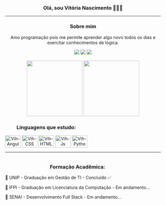 <h3 align='center'>Olá, sou Vitória Nascimento 👩🏾‍💻</h3> 
<hr>
<div align='center'>
  <h3>Sobre mim</h3>
  <p>Amo programação pois me permite aprender algo novo todos os dias e exercitar conhecimentos de lógica.</p>
  <div>
    <a href='https://t.me/VRafaelaDev'><img src='https://img.shields.io/badge/Telegram-2CA5E0?style=for-the-badge&logo=telegram&logoColor=white'/></a>
    <a href='https://www.linkedin.com/in/vitória-borges-pi/'><img src='https://img.shields.io/badge/LinkedIn-0077B5?style=for-the-badge&logo=linkedin&logoColor=white'/></a>
    <a href='mailto:rafaelavborgess@gmail.com'><img src='https://img.shields.io/badge/Gmail-D14836?style=for-the-badge&logo=gmail&logoColor=white'/></a>
  </div>
</div>
<br>
<div align='center'>
  <a href='https://github.com/VrBnDev/'></a>
  <img height='180em' src='https://github-readme-stats.vercel.app/api?username=VrBnDev&show_icons=true&theme=dark#gh-dark-mode-only&include_all_comits=true&count_private='>
  <img height='180em' src='https://github-readme-stats.vercel.app/api/top-langs/?username=VrBnDev&layout=compact&langs_count=8&theme=dark#gh-dark-mode-only'>
</div>
<div style='display: inline-block;' align='center'>
  <h3>Linguagens que estudo:</h3>
  <img align='center' height='40' width='50' alt='Vih-Angular' src="https://cdn.jsdelivr.net/gh/devicons/devicon@latest/icons/angular/angular-original.svg" />    
  <img align='center' height='40' width='50' alt='Vih-CSS' src="https://cdn.jsdelivr.net/gh/devicons/devicon@latest/icons/css3/css3-original.svg" />
  <img align='center' height='40' width='50' alt='Vih-HTML' src="https://cdn.jsdelivr.net/gh/devicons/devicon@latest/icons/html5/html5-original.svg" />
  <img align='center' height='40' width='50' alt='Vih-Js' src="https://cdn.jsdelivr.net/gh/devicons/devicon@latest/icons/javascript/javascript-original.svg" />
  <img align='center' height='40' width='50' alt='Vih-Python' src="https://cdn.jsdelivr.net/gh/devicons/devicon@latest/icons/python/python-original.svg" />                  
</div>
<hr>
<div style='display: inline-block;' align='center'>
  <h3>Formação Acadêmica:</h3>
  <p align='left'>📘 UNIP - Graduação em Gestão de TI - Concluído ✅</p>
  <p align='left'>📗 IFPI - Graduação em Licenciatura da Computação - Em andamento... </p>
  <p align='left'>📕 SENAI - Desenvolvimento Full Stack - Em andamento...</p>
</div>

